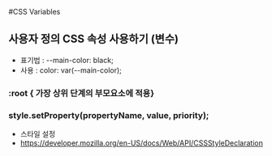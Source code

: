 #CSS Variables

## 사용자 정의 CSS 속성 사용하기 (변수)
* 표기법 : --main-color: black;
* 사용 : color: var(--main-color);

### :root { 가장 상위 단계의 부모요소에 적용}

### style.setProperty(propertyName, value, priority);
* 스타일 설정
* https://developer.mozilla.org/en-US/docs/Web/API/CSSStyleDeclaration